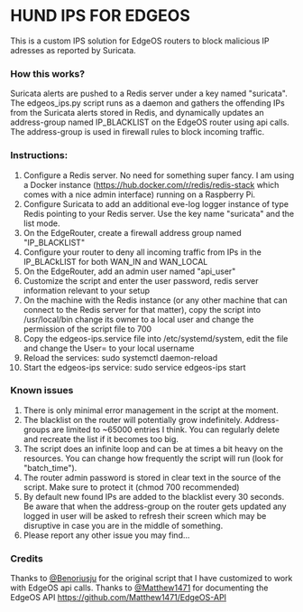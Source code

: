 # HUND IPS FOR EDGEOS

This is a custom IPS solution for EdgeOS routers to block malicious IP adresses as reported by Suricata. 

### How this works?

Suricata alerts are pushed to a Redis server under a key named "suricata". The edgeos_ips.py script runs as a daemon and gathers the offending IPs from the Suricata alerts stored in Redis, and dynamically updates an address-group named IP_BLACKLIST on the EdgeOS router using api calls. The address-group is used in firewall rules to block incoming traffic.

### Instructions:

1. Configure a Redis server. No need for something super fancy. I am using a Docker instance (https://hub.docker.com/r/redis/redis-stack which comes with a nice admin interface) running on a Raspberry Pi.
2. Configure Suricata to add an additional eve-log logger instance of type Redis pointing to your Redis server. Use the key name "suricata" and the list mode.
3. On the EdgeRouter, create a firewall address group named "IP_BLACKLIST"
4. Configure your router to deny all incoming traffic from IPs in the IP_BLACkLIST for both WAN_IN and WAN_LOCAL 
5. On the EdgeRouter, add an admin user named "api_user"
6. Customize the script and enter the user password, redis server information relevant to your setup
7. On the machine with the Redis instance (or any other machine that can connect to the Redis server for that matter), copy the script into /usr/local/bin change its owner to a local user and change the permission of the script file to 700
8. Copy the edgeos-ips.service file into /etc/systemd/system, edit the file and change the User= to your local username
9. Reload the services: sudo systemctl daemon-reload
10. Start the edgeos-ips service: sudo service edgeos-ips start

### Known issues

1. There is only minimal error management in the script at the moment.
2. The blacklist on the router will potentially grow indefinitely. Address-groups are limited to ~65000 entries I think. You can regularly delete and recreate the list if it becomes too big.
3. The script does an infinite loop and can be at times a bit heavy on the resources. You can change how frequently the script will run (look for "batch_time").
4. The router admin password is stored in clear text in the source of the script. Make sure to protect it (chmod 700 recommended)
5. By default new found IPs are added to the blacklist every 30 seconds. Be aware that when the address-group on the router gets updated any logged in user will be asked to refresh their screen which may be disruptive in case you are in the middle of something.
6. Please report any other issue you may find... 

### Credits
Thanks to [@Benoriusju](https://github.com/beinoriusju) for the original script that I have customized to work with EdgeOS api calls.
Thanks to [@Matthew1471](https://github.com/Matthew1471) for documenting the EdgeOS API https://github.com/Matthew1471/EdgeOS-API
